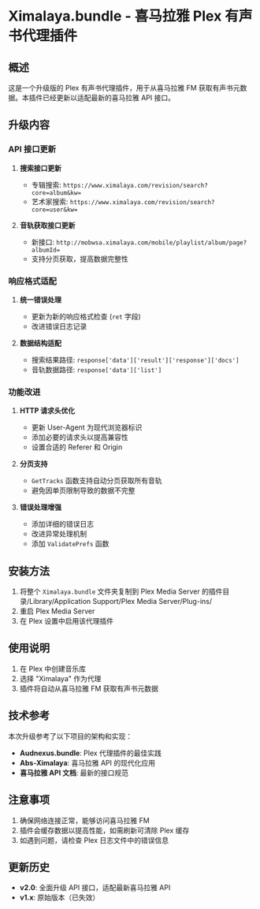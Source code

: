 # Ximalaya.bundle - 喜马拉雅 Plex 有声书代理插件

## 概述

这是一个升级版的 Plex 有声书代理插件，用于从喜马拉雅 FM 获取有声书元数据。本插件已经更新以适配最新的喜马拉雅 API 接口。

## 升级内容

### API 接口更新

1. **搜索接口更新**
   - 专辑搜索: `https://www.ximalaya.com/revision/search?core=album&kw=`
   - 艺术家搜索: `https://www.ximalaya.com/revision/search?core=user&kw=`

2. **音轨获取接口更新**
   - 新接口: `http://mobwsa.ximalaya.com/mobile/playlist/album/page?albumId=`
   - 支持分页获取，提高数据完整性

### 响应格式适配

1. **统一错误处理**
   - 更新为新的响应格式检查 (`ret` 字段)
   - 改进错误日志记录

2. **数据结构适配**
   - 搜索结果路径: `response['data']['result']['response']['docs']`
   - 音轨数据路径: `response['data']['list']`

### 功能改进

1. **HTTP 请求头优化**
   - 更新 User-Agent 为现代浏览器标识
   - 添加必要的请求头以提高兼容性
   - 设置合适的 Referer 和 Origin

2. **分页支持**
   - `GetTracks` 函数支持自动分页获取所有音轨
   - 避免因单页限制导致的数据不完整

3. **错误处理增强**
   - 添加详细的错误日志
   - 改进异常处理机制
   - 添加 `ValidatePrefs` 函数

## 安装方法

1. 将整个 `Ximalaya.bundle` 文件夹复制到 Plex Media Server 的插件目录/Library/Application Support/Plex Media Server/Plug-ins/
2. 重启 Plex Media Server
3. 在 Plex 设置中启用该代理插件

## 使用说明

1. 在 Plex 中创建音乐库
2. 选择 "Ximalaya" 作为代理
3. 插件将自动从喜马拉雅 FM 获取有声书元数据

## 技术参考

本次升级参考了以下项目的架构和实现：

- **Audnexus.bundle**: Plex 代理插件的最佳实践
- **Abs-Ximalaya**: 喜马拉雅 API 的现代化应用
- **喜马拉雅 API 文档**: 最新的接口规范

## 注意事项

1. 确保网络连接正常，能够访问喜马拉雅 FM
2. 插件会缓存数据以提高性能，如需刷新可清除 Plex 缓存
3. 如遇到问题，请检查 Plex 日志文件中的错误信息

## 更新历史

- **v2.0**: 全面升级 API 接口，适配最新喜马拉雅 API
- **v1.x**: 原始版本（已失效）
